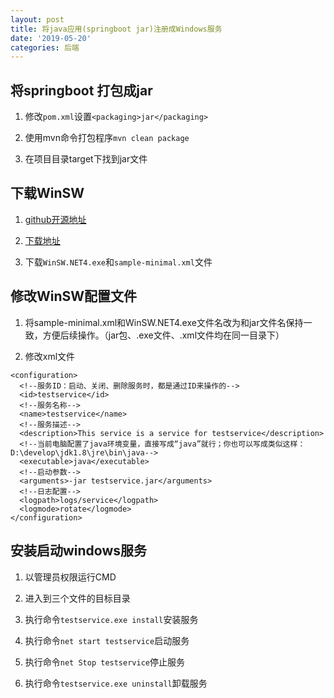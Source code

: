 ```yaml
---
layout: post
title: 将java应用(springboot jar)注册成Windows服务
date: '2019-05-20'
categories: 后端
---
```


## 将springboot 打包成jar

1. 修改`pom.xml`设置`<packaging>jar</packaging>`

2. 使用mvn命令打包程序`mvn clean package`

3. 在项目目录target下找到jar文件

## 下载WinSW

1. [github开源地址](https://github.com/kohsuke/winsw)

2. [下载地址](https://github.com/kohsuke/winsw/releases)

3. 下载`WinSW.NET4.exe`和`sample-minimal.xml`文件

## 修改WinSW配置文件

1. 将sample-minimal.xml和WinSW.NET4.exe文件名改为和jar文件名保持一致，方便后续操作。（jar包、.exe文件、.xml文件均在同一目录下）

2. 修改xml文件

```
<configuration>
  <!--服务ID：启动、关闭、删除服务时，都是通过ID来操作的-->
  <id>testservice</id>
  <!--服务名称-->
  <name>testservice</name>
  <!--服务描述-->
  <description>This service is a service for testservice</description>
  <!--当前电脑配置了java环境变量，直接写成“java”就行；你也可以写成类似这样：D:\develop\jdk1.8\jre\bin\java-->
  <executable>java</executable>
  <!--启动参数-->
  <arguments>-jar testservice.jar</arguments>
  <!--日志配置-->
  <logpath>logs/service</logpath>
  <logmode>rotate</logmode>
</configuration>
```

## 安装启动windows服务

1. 以管理员权限运行CMD

2. 进入到三个文件的目标目录

3. 执行命令`testservice.exe install`安装服务

4. 执行命令`net start testservice`启动服务

5. 执行命令`net Stop testservice`停止服务

6. 执行命令`testservice.exe uninstall`卸载服务